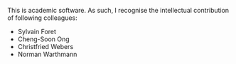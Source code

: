 This is academic software. As such, I recognise the intellectual contribution
of following colleagues:

- Sylvain Foret
- Cheng-Soon Ong
- Christfried Webers
- Norman Warthmann
